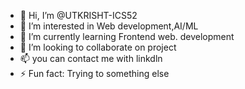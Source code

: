 - 👋 Hi, I’m @UTKRISHT-ICS52
- 👀 I’m interested in Web development,AI/ML
- 🌱 I’m currently learning Frontend web.   development 
- 💞️ I’m looking to collaborate on project
- 📫 you can contact me with linkdln 
- ⚡ Fun fact: Trying to something else 

<!---
UTKRISHT-ICS52/UTKRISHT-ICS52 is a ✨ special ✨ repository because its `README.md` (this file) appears on your GitHub profile.
You can click the Preview link to take a look at your changes.
--->
